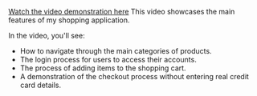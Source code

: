 [Watch the video demonstration here](https://www.youtube.com/watch?v=ZL8k-V9nwM0)
This video showcases the main features of my shopping application.

In the video, you'll see:
- How to navigate through the main categories of products.
- The login process for users to access their accounts.
- The process of adding items to the shopping cart.
- A demonstration of the checkout process without entering real credit card details.
